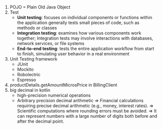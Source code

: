 1. POJO = Plain Old Java Object
2. Test
    - **Unit testing**: focuses on individual components or functions within the application
    generally tests small pieces of code, such as methods or classes
    - **Integration testing**: examines how various components work together;
    Integration tests may involve interactions with databases, network services, or file systems
    - **End-to-end testing**: tests the entire application workflow from start to finish, simulating user behavior in a real environment
3. Unit Testing framework
    - JUnit
    - Mockito
    - Robolectric
    - Espresso
4. productDetails.getAmountMicrosPrice in BillingClient
5. big decimal in kotlin
    - high-precision numerical operations
    - Arbitrary precision decimal arithmetic
    => Financial calculations requiring precise decimal arithmetic (e.g., money, interest rates).
    => Scientific computations where rounding errors must be avoided.
    => It can represent numbers with a large number of digits both before and after the decimal point.